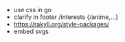 -   use css in go
-   clarify in footer /interests {/anime,...}
-   https://rakyll.org/style-packages/
-   embed svgs
